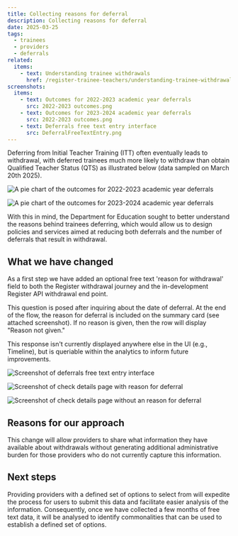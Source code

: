 ```yaml
--- 
title: Collecting reasons for deferral 
description: Collecting reasons for deferral 
date: 2025-03-25
tags: 
  - trainees 
  - providers 
  - deferrals 
related: 
  items: 
    - text: Understanding trainee withdrawals 
      href: /register-trainee-teachers/understanding-trainee-withdrawals/ 
screenshots: 
  items:
    - text: Outcomes for 2022-2023 academic year deferrals 
      src: 2022-2023 outcomes.png 
    - text: Outcomes for 2023-2024 academic year deferrals 
      src: 2022-2023 outcomes.png 
    - text: Deferrals free text entry interface 
      src: DeferralFreeTextEntry.png
--- 
```


Deferring from Initial Teacher Training (ITT) often eventually leads to withdrawal, with deferred trainees much more likely to withdraw than obtain Qualified Teacher Status (QTS) as illustrated below (data sampled on March 20th 2025). 

![A pie chart of the outcomes for 2022-2023 academic year deferrals](2022-2023outcomes.png "Outcomes for 2022-2023 academic year deferrals")

![A pie chart of the outcomes for 2023-2024 academic year deferrals](2023-2024outcomes.png "Outcomes for 2023-2024 academic year deferrals")

With this in mind, the Department for Education sought to better understand the reasons behind trainees deferring, which would allow us to design policies and services aimed at reducing both deferrals and the number of deferrals that result in withdrawal. 

## What we have changed 

As a first step we have added an optional free text 'reason for withdrawal' field to both the Register withdrawal journey and the in-development Register API withdrawal end point.   

This question is posed after inquiring about the date of deferral. At the end of the flow, the reason for deferral is included on the summary card (see attached screenshot).  If no reason is given, then the row will display "Reason not given."  

This response isn't currently displayed anywhere else in the UI (e.g., Timeline), but is queriable within the analytics to inform future improvements. 

![Screenshot of deferrals free text entry interface](Whyhasthetraineedeferred.png "Deferrals free text entry interface")

![Screenshot of check details page with reason for deferral](checkdeferraldetains.png "Deferrals free text entry interface")

![Screenshot of check details page without an reason for deferral](summarycardexcludingresponse.png "Deferrals free text entry interface")

## Reasons for our approach 

This change will allow providers to share what information they have available about withdrawals without generating additional administrative burden for those providers who do not currently capture this information. 

## Next steps 

Providing providers with a defined set of options to select from will expedite the process for users to submit this data and facilitate easier analysis of the information. Consequently, once we have collected a few months of free text data, it will be analysed to identify commonalities that can be used to establish a defined set of options. 
